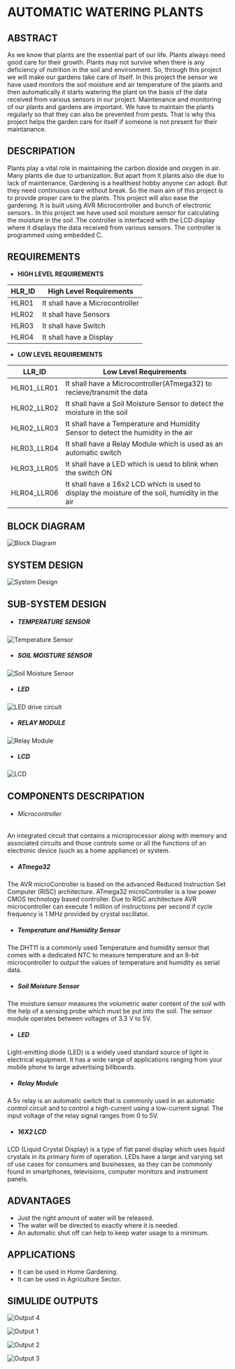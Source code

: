 # **AUTOMATIC WATERING PLANTS**

## **ABSTRACT**
As we know that plants are the essential part of our life. Plants always need good care for their growth. Plants may not survive when there is any deficiency of nutrition in the soil and environment. So, through this project we will make our gardens take care of itself. In this project the sensor we have used monitors the soil moisture and air temperature of the plants and then automatically it starts watering the plant on the basis of the data received from various sensors in our project. Maintenance and monitoring of our plants and gardens are important. We have to maintain the plants regularly so that they can also be prevented from pests. That is why this project helps the garden care for itself if someone is not present for their maintanance.

## **DESCRIPATION**
Plants play a vital role in maintaining the carbon dioxide and oxygen in air. Many plants die due to urbanization. But apart from it plants also die due to lack of maintenance. Gardening is a healthiest hobby anyone can adopt. But they need continuous care without break. So the main aim of this project is to provide proper care to the plants. This project will also ease the gardening. It is built using AVR Microcontroller and bunch of electronic sensors.. In this project we have used soil moisture sensor for calculating the moisture in the soil .The controller is interfaced with the LCD display where it displays the data received from various sensors. The controller is programmed using embedded C.

## **REQUIREMENTS**

- **HIGH LEVEL REQUIREMENTS**

|HLR_ID|High Level Requirements|
---|---|
|HLR01|It shall have a Microcontroller|
|HLR02|It shall have Sensors|
|HLR03|It shall have Switch|
|HLR04|It shall have a Display|

- **LOW LEVEL REQUIREMENTS**

|LLR_ID|Low Level Requirements|
---|---|
|HLR01_LLR01|It shall have a Microcontroller(ATmega32) to recieve/transmit the data|
|HLR02_LLR02|It shall have a Soil Moisture Sensor to detect the moisture in the soil|
|HLR02_LLR03|It shall have a Temperature and Humidity Sensor to detect the humidity in the air|
|HLR03_LLR04|It shall have a Relay Module which is used as an automatic switch|
|HLR03_LLR05|It shall have a LED which is uesd to blink when the switch ON|
|HLR04_LLR06|It shall have a 16x2 LCD which is used to display the moisture of the soil, humidity in the air|

## **BLOCK DIAGRAM**

![Block Diagram](https://user-images.githubusercontent.com/77672209/156124897-5f8138ee-4196-4355-a75a-55fd6b90538d.jpg)


## **SYSTEM DESIGN**

![System Design](https://user-images.githubusercontent.com/77672209/156125092-a08a8162-8b9d-445b-8982-c72c27078d7f.jpg)


## **SUB-SYSTEM DESIGN**

- ##### TEMPERATURE SENSOR

![Temperature Sensor](https://user-images.githubusercontent.com/77672209/156125428-7c51c1f0-38f4-4eed-a205-1b7f2cd3c9fd.jpg)

- ##### SOIL MOISTURE SENSOR

![Soil Moisture Sensor](https://user-images.githubusercontent.com/77672209/156125540-c4fc1608-6450-475f-b32d-77d12a47e07e.jpg)

- ##### LED

![LED drive circuit](https://user-images.githubusercontent.com/77672209/156125649-c9572986-7a54-4094-84f7-5b56b396ddc7.jpg)

- ##### RELAY MODULE

![Relay Module](https://user-images.githubusercontent.com/77672209/156125755-ef8e2649-dfee-415f-bec3-1e54a466988d.jpg)

- ##### LCD

![LCD](https://user-images.githubusercontent.com/77672209/156125846-d83892c7-24d3-4faf-b523-adc43c8788fb.jpeg)



## **COMPONENTS DESCRIPATION**

-  ###### Microcontroller
An integrated circuit that contains a microprocessor along with memory and associated circuits and those controls some or all the functions of an electronic device (such as a home appliance) or system.

- ##### ATmega32
The AVR microController is based on the advanced Reduced Instruction Set Computer (RISC) architecture. ATmega32 microController is a low power CMOS technology based controller. Due to RISC architecture AVR microcontroller can execute 1 million of instructions per second if cycle frequency is 1 MHz provided by crystal oscillator.

- ##### Temperature and Humidity Sensor
The DHT11 is a commonly used Temperature and humidity sensor that comes with a dedicated NTC to measure temperature and an 8-bit microcontroller to output the values of temperature and humidity as serial data.

- ##### Soil Moisture Sensor
The moisture sensor measures the volumetric water content of the soil with the help of a sensing probe which must be put into the soil. The sensor module operates between voltages of 3.3 V to 5V. 

- ##### LED
Light-emitting diode (LED) is a widely used standard source of light in electrical equipment. It has a wide range of applications ranging from your mobile phone to large advertising billboards.

- ##### Relay Module
A 5v relay is an automatic switch that is commonly used in an automatic control circuit and to control a high-current using a low-current signal. The input voltage of the relay signal ranges from 0 to 5V.

- ##### 16X2 LCD
LCD (Liquid Crystal Display) is a type of flat panel display which uses liquid crystals in its primary form of operation. LEDs have a large and varying set of use cases for consumers and businesses, as they can be commonly found in smartphones, televisions, computer monitors and instrument panels.

## **ADVANTAGES**
- Just the right amount of water will be released.
- The water will be directed to exactly where it is needed. 
- An automatic shut off can help to keep water usage to a minimum.

## **APPLICATIONS**
- It can be used in Home Gardening.
- It can be used in Agriculture Sector.

## **SIMULIDE OUTPUTS**
![Output 4](https://user-images.githubusercontent.com/77672209/156971202-a11840b7-3a5f-4f18-b899-d49d11ad8a11.png)

![Output 1](https://user-images.githubusercontent.com/77672209/156971211-3c304766-837f-4f72-ab94-4d6adef97618.jpeg)

![Output 2](https://user-images.githubusercontent.com/77672209/156971222-a7add8bf-4bec-461f-ab67-3b7d525cd104.jpeg)

![Output 3](https://user-images.githubusercontent.com/77672209/156971228-fc85880a-e908-401c-9434-88fbe55181fd.jpeg)
